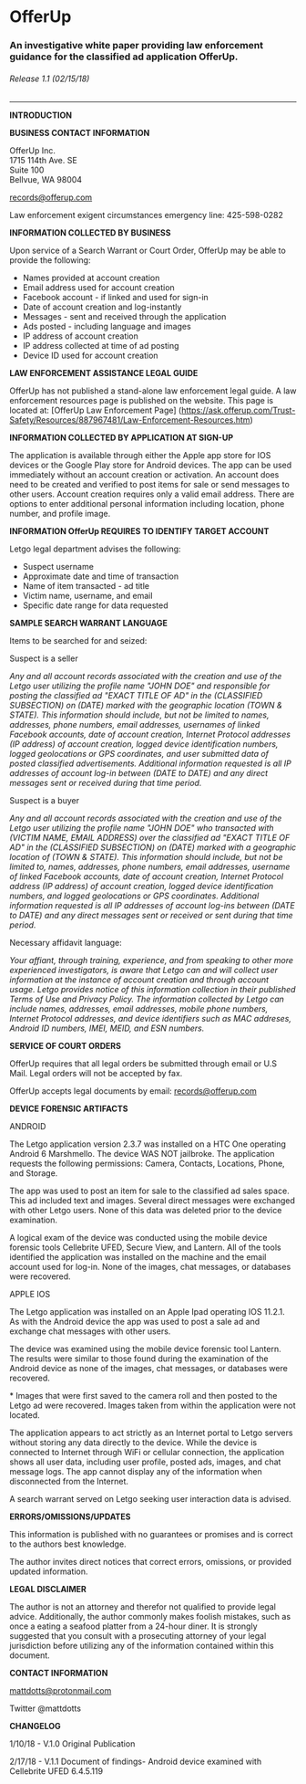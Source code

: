 # OfferUp

### An investigative white paper providing law enforcement guidance for the classified ad application OfferUp.

###### Release 1.1 \(02/15/18\)
___
**INTRODUCTION**    


**BUSINESS CONTACT INFORMATION**    

OfferUp Inc.  
1715 114th Ave. SE  
Suite 100  
Bellvue, WA 98004  

<records@offerup.com>  

Law enforcement exigent circumstances emergency line: 425-598-0282  

**INFORMATION COLLECTED BY BUSINESS**  

Upon service of a Search Warrant or Court Order, OfferUp may be able to provide the following:  
* Names provided at account creation
* Email address used for account creation
* Facebook account - if linked and used for sign-in
* Date of account creation and log-instantly
* Messages - sent and received through the application
* Ads posted - including language and images
* IP address of account creation
* IP address collected at time of ad posting
* Device ID used for account creation  

**LAW ENFORCEMENT ASSISTANCE LEGAL GUIDE**   

OfferUp has not published a stand-alone law enforcement legal guide.  A law enforcement resources page is published on the website.  This page is located at: [OfferUp Law Enforcement Page] (https://ask.offerup.com/Trust-Safety/Resources/887967481/Law-Enforcement-Resources.htm)    

**INFORMATION COLLECTED BY APPLICATION AT SIGN-UP**   

The application is available through either the Apple app store for IOS devices or the Google Play store for Android devices.  The app can be used immediately without an account creation or activation.  An account does need to be created and verified to post items for sale or send messages to other users.  Account creation requires only a valid email address.  There are options to enter additional personal information including location, phone number, and profile image.  

**INFORMATION OfferUp REQUIRES TO IDENTIFY TARGET ACCOUNT**    

Letgo legal department advises the following:  

* Suspect username  
* Approximate date and time of transaction
* Name of item transacted - ad title   
* Victim name, username, and email  
* Specific date range for data requested  

**SAMPLE SEARCH WARRANT LANGUAGE**    

Items to be searched for and seized:

Suspect is a seller  

*Any and all account records associated with the creation and use of the Letgo user utilizing the profile name "JOHN DOE" and responsible for posting the classified ad "EXACT TITLE OF AD" in the \(CLASSIFIED SUBSECTION\) on \(DATE\) marked with the geographic location \(TOWN & STATE\). This information should include, but not be limited to names, addresses, phone numbers, email addresses, usernames of linked Facebook accounts, date of account creation, Internet Protocol addresses \(IP address\) of account creation, logged device identification numbers, logged geolocations or GPS coordinates, and user submitted data of posted classified advertisements.  Additional information requested is all IP addresses of account log-in between \(DATE to DATE\) and any direct messages sent or received during that time period.*  

Suspect is a buyer

*Any and all account records associated with the creation and use of the Letgo user utilizing the profile name "JOHN DOE" who transacted with \(VICTIM NAME, EMAIL ADDRESS\) over the classified ad "EXACT TITLE OF AD" in the \(CLASSIFIED SUBSECTION\) on \(DATE\) marked with a geographic location of \(TOWN & STATE\).  This information should include, but not be limited to, names, addresses, phone numbers, email addresses, username of linked Facebook accounts, date of account creation, Internet Protocol address \(IP address\) of account creation, logged device identification numbers, and logged geolocations or GPS coordinates.  Additional information requested is all IP addresses of account log-ins between \(DATE to DATE\) and any direct messages sent or received or sent during that time period.*  

Necessary affidavit language:

*Your affiant, through training, experience, and from speaking to other more experienced investigators, is aware that Letgo can and will collect user information at the instance of account creation and through account usage. Letgo provides notice of this information collection in their published Terms of Use and Privacy Policy.  The information collected by Letgo can include names, addresses, email addresses, mobile phone numbers, Internet Protocol addresses, and device identifiers such as MAC addreses, Android ID numbers, IMEI, MEID, and ESN numbers.*  

**SERVICE OF COURT ORDERS**  

OfferUp requires that all legal orders be submitted through email or U.S Mail.  Legal orders will not be accepted by fax.  

OfferUp accepts legal documents by email: <records@offerup.com>  

**DEVICE FORENSIC ARTIFACTS**  

ANDROID  

The Letgo application version 2.3.7 was installed on a HTC One operating Android 6 Marshmello.  The device WAS NOT jailbroke.  The application requests the following permissions: Camera, Contacts, Locations, Phone, and Storage.  

The app was used to post an item for sale to the classified ad sales space.  This ad included text and images.  Several direct messages were exchanged with other Letgo users.  None of this data was deleted prior to the device examination.  

A logical exam of the device was conducted using the mobile device forensic tools Cellebrite UFED, Secure View, and Lantern.  All of the tools identified the application was installed on the machine and the email account used for log-in.  None of the images, chat messages, or databases were recovered.  

APPLE IOS  

The Letgo application was installed on an Apple Ipad operating IOS 11.2.1.  As with the Android device the app was used to post a sale ad and exchange chat messages with other users.  

The device was examined using the mobile device forensic tool Lantern.  The results were similar to those found during the examination of the Android device as none of the images, chat messages, or databases were recovered.

\* Images that were first saved to the camera roll and then posted to the Letgo ad were recovered.  Images taken from within the application were not located.  

The application appears to act strictly as an Internet portal to Letgo servers without storing any data directly to the device.  While the device is  connected to Internet through WiFi or cellular connection, the application shows all user data, including user profile, posted ads, images, and chat message logs.  The app cannot display any of the information when disconnected from the Internet.  

A search warrant served on Letgo seeking user interaction data is advised.   

**ERRORS/OMISSIONS/UPDATES**  

This information is published with no guarantees or promises and is correct to the authors best knowledge.  

The author invites direct notices that correct errors, omissions, or provided updated information.  

**LEGAL DISCLAIMER**  

The author is not an attorney and therefor not qualified to provide legal advice.  Additionally, the author commonly makes foolish mistakes, such as once a eating a seafood platter from a 24-hour diner.  It is strongly suggested that you consult with a prosecuting attorney of your legal jurisdiction before utilizing any of the information contained within this document.  

**CONTACT INFORMATION**  

 mattdotts@protonmail.com   

 Twitter \@mattdotts

 **CHANGELOG**  

 1/10/18 - V.1.0 Original Publication  

 2/17/18 - V.1.1 Document of findings- Android device examined with Cellebrite UFED 6.4.5.119  
